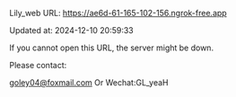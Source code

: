 Lily_web URL: https://ae6d-61-165-102-156.ngrok-free.app

Updated at: 2024-12-10 20:59:33

If you cannot open this URL, the server might be down.

Please contact: 

goley04@foxmail.com Or Wechat:GL_yeaH